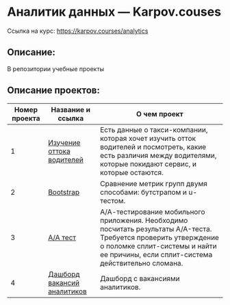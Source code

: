 # Аналитик данных — Karpov.couses
Ссылка на курс: https://karpov.courses/analytics

## Описание:
В репозитории учебные проекты 

## Описание проектов:
| Номер проекта | Название и ссылка | О чем проект                                                     |
|---------------|-------------------|------------------------------------------------------------------|
|1              |[Изучение оттока водителей](https://nbviewer.org/github/Daniil-Podovinnikov/Karpov.Courses_leaning/blob/main/1.AB-test/churn_taxi.ipynb)|Есть данные о такси-компании, которая хочет изучить отток водителей и посмотреть, какие есть различия между водителями, которые покидают сервис, и которые остаются.|
|2              |[Bootstrap](https://nbviewer.org/github/Daniil-Podovinnikov/Karpov.Courses_leaning/blob/main/2.BOOTSTRAP/bootstrap.ipynb)|Сравнение метрик групп двумя способами: бутстрапом и u-тестом.|
|3              |[А/А тест](https://nbviewer.org/github/Daniil-Podovinnikov/Karpov.Courses_leaning/blob/main/3.AA-test/aa_test.ipynb)|А/А-тестирование мобильного приложения. Необходимо посчитать результаты A/A-теста. Требуется проверить утверждение о поломке сплит-системы и найти ее причины, если сплит-система действительно сломана.|
|4              |[Дашборд вакансий аналитиков](https://public.tableau.com/app/profile/daniilpodovinnikov/viz/analysis_vacancy/Dashboard4?publish=yes)|Дашборд с вакансиями аналитиков.|

